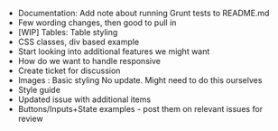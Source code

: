 * Documentation: Add note about running Grunt tests to README.md
 * Few wording changes, then good to pull in
* [WIP] Tables: Table styling
 * CSS classes, div based example
 * Start looking into additional features we might want
 * How do we want to handle responsive
 * Create ticket for discussion
* Images : Basic styling
No update. Might need to do this ourselves
* Style guide
 * Updated issue with additional items
 * Buttons/Inputs+State examples - post them on relevant issues for review
